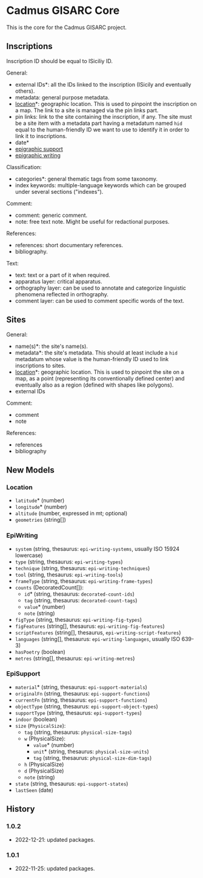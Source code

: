 # Cadmus GISARC Core

This is the core for the Cadmus GISARC project.

## Inscriptions

Inscription ID should be equal to ISiciliy ID.

General:

- external IDs\*: all the IDs linked to the inscription (ISicily and eventually others).
- metadata: general purpose metadata.
- [location](#location)\*: geographic location. This is used to pinpoint the inscription on a map. The link to a site is managed via the pin links part.
- pin links: link to the site containing the inscription, if any. The site must be a site item with a metadata part having a metadatum named `hid` equal to the human-friendly ID we want to use to identify it in order to link it to inscriptions.
- date\*
- [epigraphic support](#episupport)
- [epigraphic writing](#epiwriting)

Classification:

- categories\*: general thematic tags from some taxonomy.
- index keywords: multiple-language keywords which can be grouped under several sections ("indexes").

Comment:

- comment: generic comment.
- note: free text note. Might be useful for redactional purposes.

References:

- references: short documentary references.
- bibliography.

Text:

- text: text or a part of it when required.
- apparatus layer: critical apparatus.
- orthography layer: can be used to annotate and categorize linguistic phenomena reflected in orthography.
- comment layer: can be used to comment specific words of the text.

## Sites

General:

- name(s)\*: the site's name(s).
- metadata\*: the site's metadata. This should at least include a `hid` metadatum whose value is the human-friendly ID used to link inscriptions to sites.
- [location](#location)\*: geographic location. This is used to pinpoint the site on a map, as a point (representing its conventionally defined center) and eventually also as a region (defined with shapes like polygons).
- external IDs

Comment:

- comment
- note

References:

- references
- bibliography

## New Models

### Location

- `latitude`\* (number)
- `longitude`\* (number)
- `altitude` (number, expressed in mt; optional)
- `geometries` (string[])

### EpiWriting

- `system` (string, thesaurus: `epi-writing-systems`, usually ISO 15924 lowercase)
- `type` (string, thesaurus: `epi-writing-types`)
- `technique` (string, thesaurus: `epi-writing-techniques`)
- `tool` (string, thesaurus: `epi-writing-tools`)
- `frameType` (string, thesaurus: `epi-writing-frame-types`)
- `counts` (DecoratedCount[]):
  - `id`\* (string, thesaurus: `decorated-count-ids`)
  - `tag` (string, thesaurus: `decorated-count-tags`)
  - `value`\* (number)
  - `note` (string)
- `figType` (string, thesaurus: `epi-writing-fig-types`)
- `figFeatures` (string[], thesaurus: `epi-writing-fig-features`)
- `scriptFeatures` (string[], thesaurus, `epi-writing-script-features`)
- `languages` (string[], thesaurus: `epi-writing-languages`, usually ISO 639-3)
- `hasPoetry` (boolean)
- `metres` (string[], thesaurus: `epi-writing-metres`)

### EpiSupport

- `material`\* (string, thesaurus: `epi-support-materials`)
- `originalFn` (string, thesaurus: `epi-support-functions`)
- `currentFn` (string, thesaurus: `epi-support-functions`)
- `objectType` (string, thesaurus: `epi-support-object-types`)
- `supportType` (string, thesaurus: `epi-support-types`)
- `indoor` (boolean)
- `size` (`PhysicalSize`):
  - `tag` (string, thesaurus: `physical-size-tags`)
  - `w` (PhysicalSize):
    - `value`\* (number)
    - `unit`\* (string, thesaurus: `physical-size-units`)
    - `tag` (string, thesaurus: `physical-size-dim-tags`)
  - `h` (PhysicalSize)
  - `d` (PhysicalSize)
  - `note` (string)
- `state` (string, thesaurus: `epi-support-states`)
- `lastSeen` (date)

## History

### 1.0.2

- 2022-12-21: updated packages.

### 1.0.1

- 2022-11-25: updated packages.
